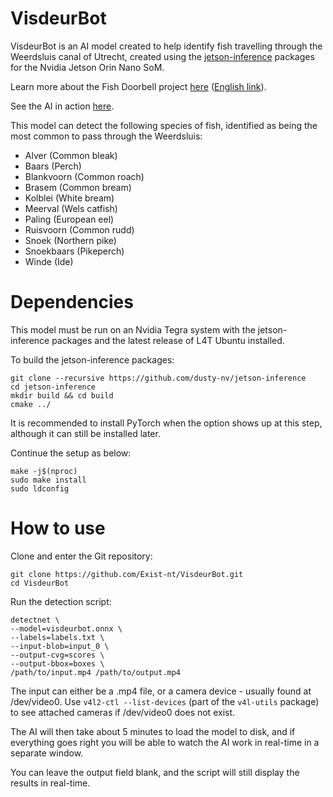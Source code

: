 # VisdeurBot

VisdeurBot is an AI model created to help identify fish travelling through the Weerdsluis canal of Utrecht, created using the [jetson-inference](https://github.com/dusty-nv/jetson-inference) packages for the Nvidia Jetson Orin Nano SoM.

Learn more about the Fish Doorbell project [here](https://visdeurbel.nl) ([English link](https://visdeurbel.nl/en)).

See the AI in action [here](https://xistnt.neocities.org/projects/visdeurbel.html).

This model can detect the following species of fish, identified as being the most common to pass through the Weerdsluis:
- Alver (Common bleak)
- Baars (Perch)
- Blankvoorn (Common roach)
- Brasem (Common bream)
- Kolblei (White bream)
- Meerval (Wels catfish)
- Paling (European eel)
- Ruisvoorn (Common rudd)
- Snoek (Northern pike)
- Snoekbaars (Pikeperch)
- Winde (Ide)
 
# Dependencies
This model must be run on an Nvidia Tegra system with the jetson-inference packages and the latest release of L4T Ubuntu installed.

To build the jetson-inference packages:
```
git clone --recursive https://github.com/dusty-nv/jetson-inference
cd jetson-inference
mkdir build && cd build
cmake ../
```
It is recommended to install PyTorch when the option shows up at this step, although it can still be installed later.

Continue the setup as below:
```
make -j$(nproc)
sudo make install
sudo ldconfig
```

# How to use
Clone and enter the Git repository: 
```
git clone https://github.com/Exist-nt/VisdeurBot.git
cd VisdeurBot
```

Run the detection script:
```
detectnet \
--model=visdeurbot.onnx \
--labels=labels.txt \
--input-blob=input_0 \
--output-cvg=scores \
--output-bbox=boxes \
/path/to/input.mp4 /path/to/output.mp4
```
The input can either be a .mp4 file, or a camera device - usually found at /dev/video0. Use `v4l2-ctl --list-devices` (part of the `v4l-utils` package) to see attached cameras if /dev/video0 does not exist.

The AI will then take about 5 minutes to load the model to disk, and if everything goes right you will be able to watch the AI work in real-time in a separate window.

You can leave the output field blank, and the script will still display the results in real-time.
